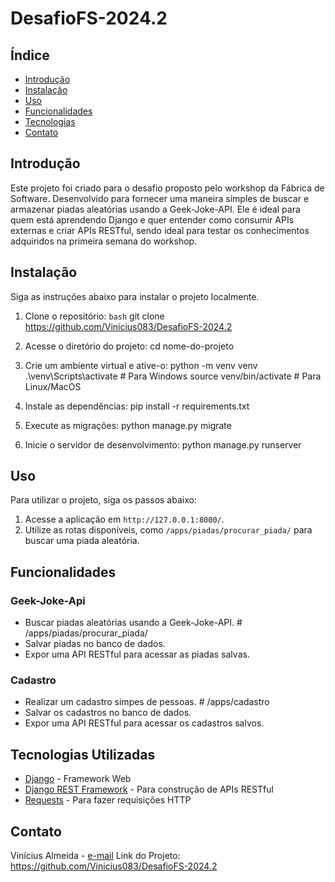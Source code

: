 # DesafioFS-2024.2

## Índice
- [Introdução](#introdução)
- [Instalação](#instalação)
- [Uso](#uso)
- [Funcionalidades](#funcionalidades)
- [Tecnologias](#tecnologias-utilizadas)
- [Contato](#contato)

## Introdução
Este projeto foi criado para o desafio proposto pelo workshop da Fábrica de Software. Desenvolvido para fornecer uma maneira simples de buscar e armazenar piadas aleatórias usando a Geek-Joke-API. Ele é ideal para quem está aprendendo Django e quer entender como consumir APIs externas e criar APIs RESTful, sendo ideal para testar os conhecimentos adquiridos na primeira semana do workshop.

## Instalação
Siga as instruções abaixo para instalar o projeto localmente.

1. Clone o repositório:
```bash```
git clone https://github.com/Vinicius083/DesafioFS-2024.2

2. Acesse o diretório do projeto:
cd nome-do-projeto

3. Crie um ambiente virtual e ative-o:
python -m venv venv
.\venv\Scripts\activate  # Para Windows
source venv/bin/activate  # Para Linux/MacOS

4. Instale as dependências:
pip install -r requirements.txt

5. Execute as migrações:
python manage.py migrate

6. Inicie o servidor de desenvolvimento:
python manage.py runserver

## Uso
Para utilizar o projeto, siga os passos abaixo:

1. Acesse a aplicação em `http://127.0.0.1:8000/`.
2. Utilize as rotas disponíveis, como `/apps/piadas/procurar_piada/` para buscar uma piada aleatória.

## Funcionalidades
### Geek-Joke-Api
- Buscar piadas aleatórias usando a Geek-Joke-API. # /apps/piadas/procurar_piada/
- Salvar piadas no banco de dados. 
- Expor uma API RESTful para acessar as piadas salvas.

### Cadastro
- Realizar um cadastro simpes de pessoas. # /apps/cadastro
- Salvar os cadastros no banco de dados. 
- Expor uma API RESTful para acessar os cadastros salvos. 

## Tecnologias Utilizadas
- [Django](https://www.djangoproject.com/) - Framework Web
- [Django REST Framework](https://www.django-rest-framework.org/) - Para construção de APIs RESTful
- [Requests](https://docs.python-requests.org/en/master/) - Para fazer requisições HTTP

## Contato
Vinícius Almeida - [e-mail](jvinicius7337@gmail.com)
Link do Projeto: https://github.com/Vinicius083/DesafioFS-2024.2

